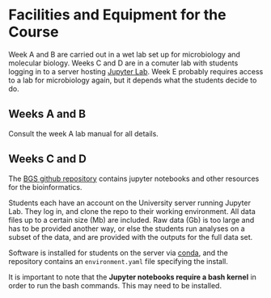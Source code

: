 # Facilities and Equipment for the Course

Week A and B are carried out in a wet lab set up for microbiology and molecular biology. Weeks C and D are in a comuter lab with students logging in to a server hosting [Jupyter Lab](https://jupyter.org/). Week E probably requires access to a lab for microbiology again, but it depends what the students decide to do.

## Weeks A and B

Consult the week A lab manual for all details. 

## Weeks C and D

The [BGS github repository](https://github.com/davelunt/BGS) contains jupyter notebooks and other resources for the bioinformatics.

Students each have an account on the University server running Jupyter Lab. They log in, and clone the repo to their working environment. All data files up to a certain size (Mb) are included. Raw data (Gb) is too large and has to be provided another way, or else the students run analyses on a subset of the data, and are provided with the outputs for the full data set.

Software is installed for students on the server via [conda](https://docs.conda.io/projects/conda/en/latest/index.html), and the repository contains an `environment.yaml` file specifying the install.

It is important to note that the **Jupyter notebooks require a bash kernel** in order to run the bash commands. This may need to be installed.
